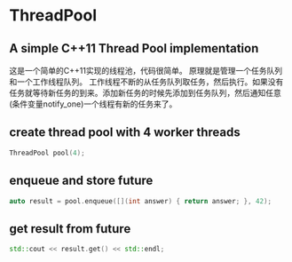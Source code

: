 # ThreadPool
## A simple C++11 Thread Pool implementation
这是一个简单的C++11实现的线程池，代码很简单。
原理就是管理一个任务队列和一个工作线程队列。
工作线程不断的从任务队列取任务，然后执行。如果没有任务就等待新任务的到来。添加新任务的时候先添加到任务队列，然后通知任意(条件变量notify_one)一个线程有新的任务来了。


## create thread pool with 4 worker threads
```c++
ThreadPool pool(4);
```

## enqueue and store future
```c++
auto result = pool.enqueue([](int answer) { return answer; }, 42);
```
## get result from future
```c++
std::cout << result.get() << std::endl;
```

